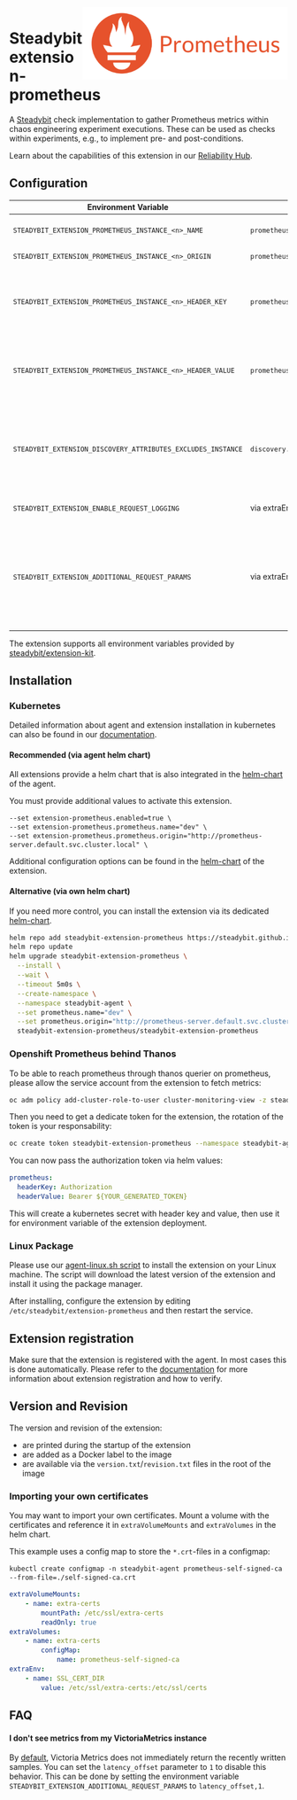 <img src="./logo.png" height="130" align="right" alt="Prometheus logo depicting a fire next to the text 'Prometheus'">

# Steadybit extension-prometheus

A [Steadybit](https://www.steadybit.com/) check implementation to gather Prometheus metrics within chaos engineering experiment executions. These can be used as checks within experiments, e.g., to implement pre- and post-conditions.

Learn about the capabilities of this extension in our [Reliability Hub](https://hub.steadybit.com/extension/com.steadybit.extension_prometheus).

## Configuration

| Environment Variable                                         | Helm value                               | Meaning                                                                                                                                                                                                                              | Required |
|--------------------------------------------------------------|------------------------------------------|--------------------------------------------------------------------------------------------------------------------------------------------------------------------------------------------------------------------------------------|----------|
| `STEADYBIT_EXTENSION_PROMETHEUS_INSTANCE_<n>_NAME`           | `prometheus.name`                        | Name of the Prometheus instance                                                                                                                                                                                                      | yes      |
| `STEADYBIT_EXTENSION_PROMETHEUS_INSTANCE_<n>_ORIGIN`         | `prometheus.origin`                      | Url of the Prometheus                                                                                                                                                                                                                | yes      |
| `STEADYBIT_EXTENSION_PROMETHEUS_INSTANCE_<n>_HEADER_KEY`     | `prometheus.headerKey`                   | Optional header key to send to the Prometheus API. Typically used for authentication purposes.                                                                                                                                       | no       |
| `STEADYBIT_EXTENSION_PROMETHEUS_INSTANCE_<n>_HEADER_VALUE`   | `prometheus.headerValue`                 | Optional header value to send to the Prometheus API. Typically used for authentication purposes.                                                                                                                                     | no       |
| `STEADYBIT_EXTENSION_DISCOVERY_ATTRIBUTES_EXCLUDES_INSTANCE` | `discovery.attributes.excludes.instance` | List of Target Attributes which will be excluded during discovery. Checked by key equality and supporting trailing "*"                                                                                                               | no       |
| `STEADYBIT_EXTENSION_ENABLE_REQUEST_LOGGING`                 | via extraEnv variables                   | Set to `true`to enable detailed Request logging                                                                                                                                                                                      | no       |
| `STEADYBIT_EXTENSION_ADDITIONAL_REQUEST_PARAMS`              | via extraEnv variables                   | Additional Request Parameters that will be added when metrics are fetched, key value pairs for example `latency_offset,1` when using [Victoria Metics](https://docs.victoriametrics.com/victoriametrics/keyconcepts/#query-latency). | no       |

The extension supports all environment variables provided by [steadybit/extension-kit](https://github.com/steadybit/extension-kit#environment-variables).

## Installation

### Kubernetes

Detailed information about agent and extension installation in kubernetes can also be found in
our [documentation](https://docs.steadybit.com/install-and-configure/install-agent/install-on-kubernetes).

#### Recommended (via agent helm chart)

All extensions provide a helm chart that is also integrated in the
[helm-chart](https://github.com/steadybit/helm-charts/tree/main/charts/steadybit-agent) of the agent.

You must provide additional values to activate this extension.

```
--set extension-prometheus.enabled=true \
--set extension-prometheus.prometheus.name="dev" \
--set extension-prometheus.prometheus.origin="http://prometheus-server.default.svc.cluster.local" \
```

Additional configuration options can be found in
the [helm-chart](https://github.com/steadybit/extension-prometheus/blob/main/charts/steadybit-extension-prometheus/values.yaml) of the
extension.

#### Alternative (via own helm chart)

If you need more control, you can install the extension via its
dedicated [helm-chart](https://github.com/steadybit/extension-prometheus/blob/main/charts/steadybit-extension-prometheus).

```bash
helm repo add steadybit-extension-prometheus https://steadybit.github.io/extension-prometheus
helm repo update
helm upgrade steadybit-extension-prometheus \
  --install \
  --wait \
  --timeout 5m0s \
  --create-namespace \
  --namespace steadybit-agent \
  --set prometheus.name="dev" \
  --set prometheus.origin="http://prometheus-server.default.svc.cluster.local" \
  steadybit-extension-prometheus/steadybit-extension-prometheus
```

### Openshift Prometheus behind Thanos

To be able to reach prometheus through thanos querier on prometheus, please allow the service account from the extension to fetch metrics:
```bash
oc adm policy add-cluster-role-to-user cluster-monitoring-view -z steadybit-extension-prometheus -n steadybit-agent
```

Then you need to get a dedicate token for the extension, the rotation of the token is your responsability:
```bash
oc create token steadybit-extension-prometheus --namespace steadybit-agent
```

You can now pass the authorization token via helm values:
```yaml
prometheus:
  headerKey: Authorization
  headerValue: Bearer ${YOUR_GENERATED_TOKEN}
```

This will create a kubernetes secret with header key and value, then use it for environment variable of the extension deployment.

### Linux Package

Please use
our [agent-linux.sh script](https://docs.steadybit.com/install-and-configure/install-agent/install-on-linux-hosts)
to install the extension on your Linux machine. The script will download the latest version of the extension and install
it using the package manager.

After installing, configure the extension by editing `/etc/steadybit/extension-prometheus` and then restart the service.

## Extension registration

Make sure that the extension is registered with the agent. In most cases this is done automatically. Please refer to
the [documentation](https://docs.steadybit.com/install-and-configure/install-agent/extension-registration) for more
information about extension registration and how to verify.

## Version and Revision

The version and revision of the extension:
- are printed during the startup of the extension
- are added as a Docker label to the image
- are available via the `version.txt`/`revision.txt` files in the root of the image

### Importing your own certificates

You may want to import your own certificates. Mount a volume with the certificates and reference it in `extraVolumeMounts` and `extraVolumes` in the helm chart.

This example uses a config map to store the `*.crt`-files in a configmap:

```shell
kubectl create configmap -n steadybit-agent prometheus-self-signed-ca --from-file=./self-signed-ca.crt
```


```yaml
extraVolumeMounts:
	- name: extra-certs
		mountPath: /etc/ssl/extra-certs
		readOnly: true
extraVolumes:
	- name: extra-certs
		configMap:
			name: prometheus-self-signed-ca
extraEnv:
	- name: SSL_CERT_DIR
		value: /etc/ssl/extra-certs:/etc/ssl/certs
```

## FAQ

#### I don't see metrics from my VictoriaMetrics instance

By [default](https://docs.victoriametrics.com/victoriametrics/keyconcepts/#query-latency), Victoria Metrics does not immediately return the recently written samples. You can set the `latency_offset` parameter to `1` to disable this behavior. This can be done by setting the environment variable `STEADYBIT_EXTENSION_ADDITIONAL_REQUEST_PARAMS` to `latency_offset,1`.
